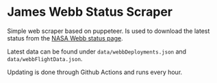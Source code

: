 # James Webb Status Scraper

Simple web scraper based on puppeteer. Is used to download the latest status from the [NASA Webb status page](https://www.jwst.nasa.gov/content/webbLaunch/whereIsWebb.html).

Latest data can be found under `data/webbDeployments.json` and `data/webbFlightData.json`.

Updating is done through Github Actions and runs every hour.